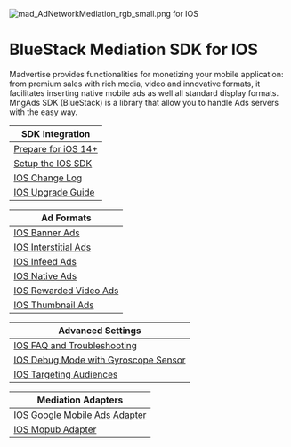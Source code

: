 ![mad_AdNetworkMediation_rgb_small.png](https://bitbucket.org/repo/GyRXRR/images/3981639300-mad_AdNetworkMediation_rgb_small.png) for IOS

# BlueStack Mediation SDK for IOS

Madvertise provides functionalities for monetizing your mobile application: from premium sales with rich media, video and innovative formats, it facilitates inserting native mobile ads as well all standard display formats. MngAds SDK (BlueStack) is a library that allow you to handle Ads servers with the easy way.


| **SDK Integration** | 
| -------- |
| [Prepare for iOS 14+] |
| [Setup the IOS SDK] | 
| [IOS Change Log] 
| [IOS Upgrade Guide] 


| **Ad Formats** | 
| -------- |
| [IOS Banner Ads] | 
| [IOS Interstitial Ads] |
| [IOS Infeed Ads] |
| [IOS Native Ads] | 
| [IOS Rewarded Video Ads]| 
| [IOS Thumbnail Ads]| 



| **Advanced Settings** | 
| -------- |
|[IOS FAQ and Troubleshooting]
|[IOS Debug Mode with Gyroscope Sensor]
|[IOS Targeting Audiences] 


| **Mediation Adapters** | 
| -------- | 
| [IOS Google Mobile Ads Adapter]
| [IOS Mopub Adapter]



[Setup the IOS SDK]:/setup.md
[IOS Change Log]:/change-log.md
[IOS Targeting Audiences]:/targeting-audiences.md
[IOS Native Ads]:/nativead.md
[IOS Upgrade Guide]:/upgrading.md
[IOS FAQ and Troubleshooting]:/faq.md
[IOS Best practices]:/guidelines.md
[IOS Debug Mode with Gyroscope Sensor]:/debug-mode-gyro.md
[IOS Mopub Adapter]:https://bitbucket.org/mngcorp/mobile.mng-ads.com-mngperf/wiki/mopub-adaptor-ios
[IOS Rewarded Video Ads]:/rewarded-video-ios.md
[IOS Infeed Ads]:/infeed.md
[IOS Banner Ads]:/banner.md
[IOS Interstitial Ads]:/interstitial.md
[IOS Google Mobile Ads Adapter]:/dfp-adapter-ios.md
[IOS Thumbnail Ads]:/thumbnail.md
[Prepare for iOS 14+]:/ios14.md
